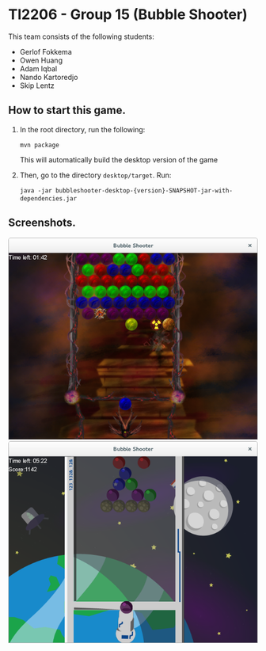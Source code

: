 # TI2206 - Group 15 (Bubble Shooter)

This team consists of the following students:

* Gerlof Fokkema
* Owen Huang
* Adam Iqbal
* Nando Kartoredjo
* Skip Lentz

## How to start this game.

1. In the root directory, run the following:

   ```
   mvn package
   ```

   This will automatically build the desktop version of the game
2. Then, go to the directory `desktop/target`. Run:

   ```
   java -jar bubbleshooter-desktop-{version}-SNAPSHOT-jar-with-dependencies.jar
   ```

## Screenshots.

![Theme 1](https://github.com/gfokkema/TI2206/blob/master/theme1.png)
![Theme 2](https://github.com/gfokkema/TI2206/blob/master/theme2.png)

